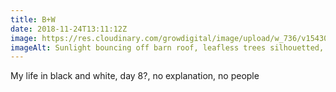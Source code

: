 ```yaml
---
title: B+W
date: 2018-11-24T13:11:12Z
image: https://res.cloudinary.com/growdigital/image/upload/w_736/v1543058335/76F2FD4C-6913-46FC-BAFD-27181E81B1E8.jpg
imageAlt: Sunlight bouncing off barn roof, leafless trees silhouetted, all in black and white
---
```


My life in black and white, day 8?, no explanation, no people

